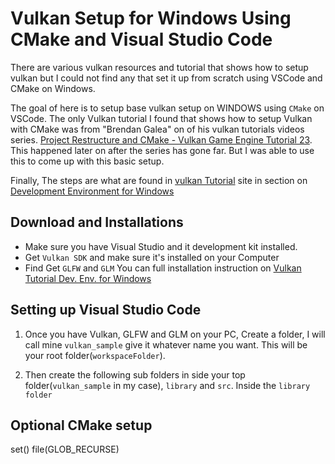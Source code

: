 # Vulkan Setup for Windows Using CMake and Visual Studio Code

There are various vulkan resources and tutorial that shows how to setup vulkan but I could not find any that set it up from scratch using VSCode and CMake on Windows.

The goal of here is to setup base vulkan setup on WINDOWS using `CMake` on VSCode. The only Vulkan tutorial I found that shows how to setup Vulkan with CMake was from "Brendan Galea" on of his vulkan tutorials videos series. [Project Restructure and CMake - Vulkan Game Engine Tutorial 23](https://www.youtube.com/watch?v=ZuHK_5cJ6B8&list=PL8327DO66nu9qYVKLDmdLW_84-yE4auCR&index=31). This happened later on after the series has gone far.  But I was able to use this to come up with this basic setup.

Finally, The steps are what are found in [vulkan Tutorial](https://www.vulkan-tutorial.com) site in section on [Development Environment for Windows](https://vulkan-tutorial.com/Development_environment#page_Windows)

## Download and Installations

- Make sure you have Visual Studio and it development kit installed.
- Get `Vulkan SDK` and make sure it's installed on your Computer
- Find Get `GLFW` and `GLM`
You can full installation instruction on [Vulkan Tutorial Dev. Env. for Windows](https://vulkan-tutorial.com/Development_environment#page_Windows)


## Setting up Visual Studio Code

1. Once you have Vulkan, GLFW and GLM on your PC, Create a folder, I will call mine `vulkan_sample` give it whatever name you want. This will be your root folder(`workspaceFolder`).

2. Then create the following sub folders in side your top folder(`vulkan_sample` in my case), `library` and `src`. Inside the `library folder`


## Optional CMake setup

set()
file(GLOB_RECURSE)